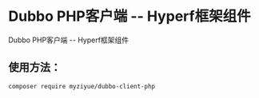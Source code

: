 # Dubbo PHP客户端 -- Hyperf框架组件

Dubbo PHP客户端 -- Hyperf框架组件


## 使用方法：

```shell
composer require myziyue/dubbo-client-php
```
